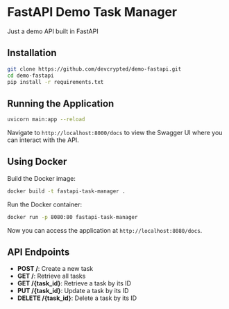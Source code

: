 # FastAPI Demo Task Manager

Just a demo API built in FastAPI

## Installation

```bash
git clone https://github.com/devcrypted/demo-fastapi.git
cd demo-fastapi
pip install -r requirements.txt
```

## Running the Application

```bash
uvicorn main:app --reload
```

Navigate to `http://localhost:8000/docs` to view the Swagger UI where you can interact with the API.

## Using Docker

Build the Docker image:

```bash
docker build -t fastapi-task-manager .
```

Run the Docker container:

```bash
docker run -p 8080:80 fastapi-task-manager
```

Now you can access the application at `http://localhost:8080/docs`.

## API Endpoints

- **POST /**: Create a new task
- **GET /**: Retrieve all tasks
- **GET /{task_id}**: Retrieve a task by its ID
- **PUT /{task_id}**: Update a task by its ID
- **DELETE /{task_id}**: Delete a task by its ID
